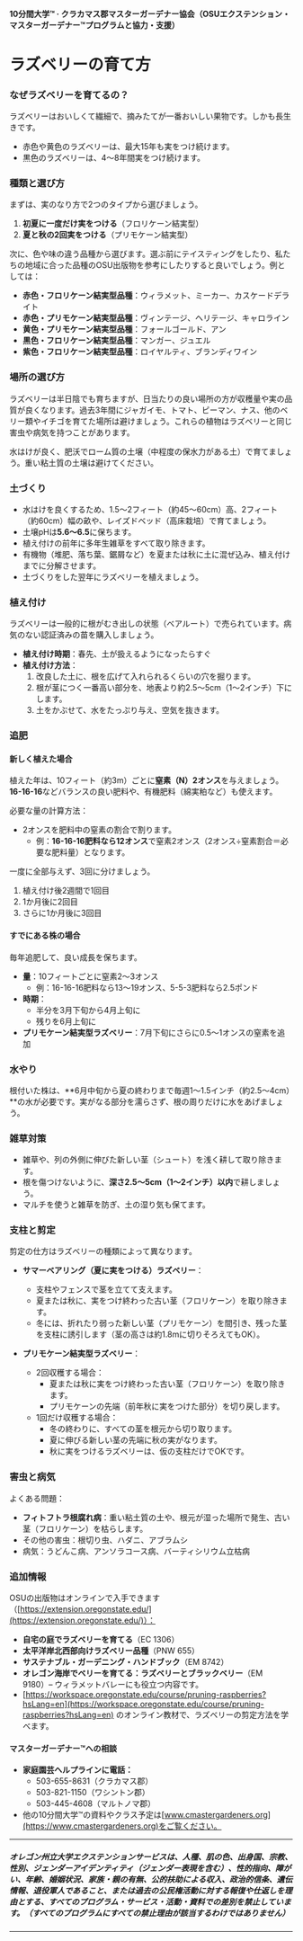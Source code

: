 #### 10分間大学™ · クラカマス郡マスターガーデナー協会（OSUエクステンション・マスターガーデナー™プログラムと協力・支援）

# ラズベリーの育て方

### なぜラズベリーを育てるの？
ラズベリーはおいしくて繊細で、摘みたてが一番おいしい果物です。しかも長生きです。
- 赤色や黄色のラズベリーは、最大15年も実をつけ続けます。
- 黒色のラズベリーは、4〜8年間実をつけ続けます。

### 種類と選び方
まずは、実のなり方で2つのタイプから選びましょう。
1. **初夏に一度だけ実をつける**（フロリケーン結実型）
2. **夏と秋の2回実をつける**（プリモケーン結実型）

次に、色や味の違う品種から選びます。選ぶ前にテイスティングをしたり、私たちの地域に合った品種のOSU出版物を参考にしたりすると良いでしょう。例としては：
- **赤色・フロリケーン結実型品種**：ウィラメット、ミーカー、カスケードデライト
- **赤色・プリモケーン結実型品種**：ヴィンテージ、ヘリテージ、キャロライン
- **黄色・プリモケーン結実型品種**：フォールゴールド、アン
- **黒色・フロリケーン結実型品種**：マンガー、ジュエル
- **紫色・フロリケーン結実型品種**：ロイヤルティ、ブランディワイン

### 場所の選び方
ラズベリーは半日陰でも育ちますが、日当たりの良い場所の方が収穫量や実の品質が良くなります。過去3年間にジャガイモ、トマト、ピーマン、ナス、他のベリー類やイチゴを育てた場所は避けましょう。これらの植物はラズベリーと同じ害虫や病気を持つことがあります。

水はけが良く、肥沃でローム質の土壌（中程度の保水力がある土）で育てましょう。重い粘土質の土壌は避けてください。

### 土づくり
- 水はけを良くするため、1.5〜2フィート（約45〜60cm）高、2フィート（約60cm）幅の畝や、レイズドベッド（高床栽培）で育てましょう。
- 土壌pHは**5.6〜6.5**に保ちます。
- 植え付けの前年に多年生雑草をすべて取り除きます。
- 有機物（堆肥、落ち葉、鋸屑など）を夏または秋に土に混ぜ込み、植え付けまでに分解させます。
- 土づくりをした翌年にラズベリーを植えましょう。

### 植え付け
ラズベリーは一般的に根がむき出しの状態（ベアルート）で売られています。病気のない認証済みの苗を購入しましょう。

- **植え付け時期**：春先、土が扱えるようになったらすぐ
- **植え付け方法**：
  1. 改良した土に、根を広げて入れられるくらいの穴を掘ります。
  2. 根が茎につく一番高い部分を、地表より約2.5〜5cm（1〜2インチ）下にします。
  3. 土をかぶせて、水をたっぷり与え、空気を抜きます。

### 追肥

#### 新しく植えた場合
植えた年は、10フィート（約3m）ごとに**窒素（N）2オンス**を与えましょう。**16-16-16**などバランスの良い肥料や、有機肥料（綿実粕など）も使えます。

必要な量の計算方法：
- 2オンスを肥料中の窒素の割合で割ります。
  - 例：**16-16-16肥料なら12オンス**で窒素2オンス（2オンス÷窒素割合＝必要な肥料量）となります。

一度に全部与えず、3回に分けましょう。
1. 植え付け後2週間で1回目
2. 1か月後に2回目
3. さらに1か月後に3回目

#### すでにある株の場合
毎年追肥して、良い成長を保ちます。
- **量**：10フィートごとに窒素2～3オンス
  - 例：16-16-16肥料なら13～19オンス、5-5-3肥料なら2.5ポンド
- **時期**：
  - 半分を3月下旬から4月上旬に
  - 残りを6月上旬に
- **プリモケーン結実型ラズベリー**：7月下旬にさらに0.5～1オンスの窒素を追加

### 水やり
根付いた株は、**6月中旬から夏の終わりまで毎週1～1.5インチ（約2.5～4cm）**の水が必要です。実がなる部分を濡らさず、根の周りだけに水をあげましょう。

### 雑草対策
- 雑草や、列の外側に伸びた新しい茎（シュート）を浅く耕して取り除きます。
- 根を傷つけないように、**深さ2.5〜5cm（1〜2インチ）以内**で耕しましょう。
- マルチを使うと雑草を防ぎ、土の湿り気も保てます。

### 支柱と剪定
剪定の仕方はラズベリーの種類によって異なります。

- **サマーベアリング（夏に実をつける）ラズベリー**：
  - 支柱やフェンスで茎を立てて支えます。
  - 夏または秋に、実をつけ終わった古い茎（フロリケーン）を取り除きます。
  - 冬には、折れたり弱った新しい茎（プリモケーン）を間引き、残った茎を支柱に誘引します（茎の高さは約1.8mに切りそろえてもOK）。

- **プリモケーン結実型ラズベリー**：
  - 2回収穫する場合：
    - 夏または秋に実をつけ終わった古い茎（フロリケーン）を取り除きます。
    - プリモケーンの先端（前年秋に実をつけた部分）を切り戻します。
  - 1回だけ収穫する場合：
    - 冬の終わりに、すべての茎を根元から切り取ります。
    - 夏に伸びる新しい茎の先端に秋の実がなります。
    - 秋に実をつけるラズベリーは、仮の支柱だけでOKです。

### 害虫と病気
よくある問題：
- **フィトフトラ根腐れ病**：重い粘土質の土や、根元が湿った場所で発生、古い茎（フロリケーン）を枯らします。
- その他の害虫：根切り虫、ハダニ、アブラムシ
- 病気：うどんこ病、アンソラコース病、バーティシリウム立枯病

### 追加情報
OSUの出版物はオンラインで入手できます（[https://extension.oregonstate.edu/](https://extension.oregonstate.edu/)）：

- **自宅の庭でラズベリーを育てる**（EC 1306）
- **太平洋岸北西部向けラズベリー品種**（PNW 655）
- **サステナブル・ガーデニング・ハンドブック**（EM 8742）
- **オレゴン海岸でベリーを育てる：ラズベリーとブラックベリー**（EM 9180）– ウィラメットバレーにも役立つ内容です。
- [https://workspace.oregonstate.edu/course/pruning-raspberries?hsLang=en](https://workspace.oregonstate.edu/course/pruning-raspberries?hsLang=en) のオンライン教材で、ラズベリーの剪定方法を学べます。

#### マスターガーデナー™への相談
- **家庭園芸ヘルプラインに電話：**
  - 503-655-8631（クラカマス郡）
  - 503-821-1150（ワシントン郡）
  - 503-445-4608（マルトノマ郡）
- 他の10分間大学™の資料やクラス予定は[www.cmastergardeners.org](https://www.cmastergardeners.org)をご覧ください。

---

##### オレゴン州立大学エクステンションサービスは、人種、肌の色、出身国、宗教、性別、ジェンダーアイデンティティ（ジェンダー表現を含む）、性的指向、障がい、年齢、婚姻状況、家族・親の有無、公的扶助による収入、政治的信条、遺伝情報、退役軍人であること、または過去の公民権活動に対する報復や仕返しを理由とする、すべてのプログラム・サービス・活動・資料での差別を禁止しています。（すべてのプログラムにすべての禁止理由が該当するわけではありません）
---